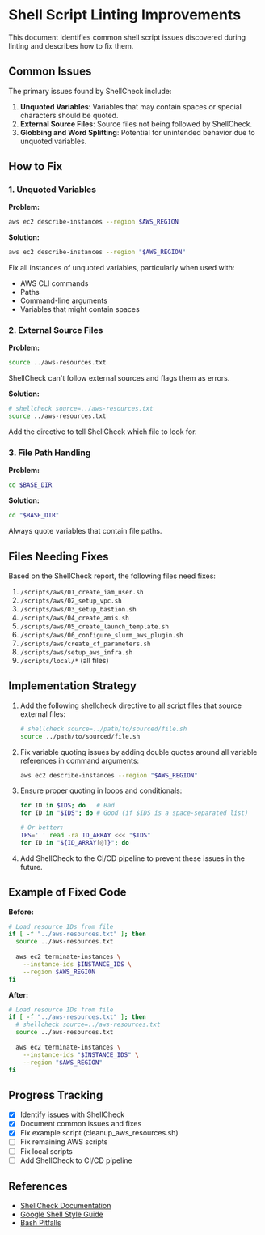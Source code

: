 # Shell Script Linting Improvements

This document identifies common shell script issues discovered during linting and describes how to fix them.

## Common Issues

The primary issues found by ShellCheck include:

1. **Unquoted Variables**: Variables that may contain spaces or special characters should be quoted.
2. **External Source Files**: Source files not being followed by ShellCheck.
3. **Globbing and Word Splitting**: Potential for unintended behavior due to unquoted variables.

## How to Fix

### 1. Unquoted Variables

**Problem:**
```bash
aws ec2 describe-instances --region $AWS_REGION
```

**Solution:**
```bash
aws ec2 describe-instances --region "$AWS_REGION"
```

Fix all instances of unquoted variables, particularly when used with:
- AWS CLI commands
- Paths
- Command-line arguments
- Variables that might contain spaces

### 2. External Source Files

**Problem:**
```bash
source ../aws-resources.txt
```

ShellCheck can't follow external sources and flags them as errors.

**Solution:**
```bash
# shellcheck source=../aws-resources.txt
source ../aws-resources.txt
```

Add the directive to tell ShellCheck which file to look for.

### 3. File Path Handling

**Problem:**
```bash
cd $BASE_DIR
```

**Solution:**
```bash
cd "$BASE_DIR"
```

Always quote variables that contain file paths.

## Files Needing Fixes

Based on the ShellCheck report, the following files need fixes:

1. `/scripts/aws/01_create_iam_user.sh`
2. `/scripts/aws/02_setup_vpc.sh`
3. `/scripts/aws/03_setup_bastion.sh`
4. `/scripts/aws/04_create_amis.sh`
5. `/scripts/aws/05_create_launch_template.sh`
6. `/scripts/aws/06_configure_slurm_aws_plugin.sh`
7. `/scripts/aws/create_cf_parameters.sh`
8. `/scripts/aws/setup_aws_infra.sh`
9. `/scripts/local/*` (all files)

## Implementation Strategy

1. Add the following shellcheck directive to all script files that source external files:
   ```bash
   # shellcheck source=../path/to/sourced/file.sh
   source ../path/to/sourced/file.sh
   ```

2. Fix variable quoting issues by adding double quotes around all variable references in command arguments:
   ```bash
   aws ec2 describe-instances --region "$AWS_REGION"
   ```

3. Ensure proper quoting in loops and conditionals:
   ```bash
   for ID in $IDS; do   # Bad
   for ID in "$IDS"; do # Good (if $IDS is a space-separated list)
   
   # Or better:
   IFS=' ' read -ra ID_ARRAY <<< "$IDS"
   for ID in "${ID_ARRAY[@]}"; do
   ```

4. Add ShellCheck to the CI/CD pipeline to prevent these issues in the future.

## Example of Fixed Code

**Before:**
```bash
# Load resource IDs from file
if [ -f "../aws-resources.txt" ]; then
  source ../aws-resources.txt
  
  aws ec2 terminate-instances \
    --instance-ids $INSTANCE_IDS \
    --region $AWS_REGION
fi
```

**After:**
```bash
# Load resource IDs from file
if [ -f "../aws-resources.txt" ]; then
  # shellcheck source=../aws-resources.txt
  source ../aws-resources.txt
  
  aws ec2 terminate-instances \
    --instance-ids "$INSTANCE_IDS" \
    --region "$AWS_REGION"
fi
```

## Progress Tracking

- [x] Identify issues with ShellCheck
- [x] Document common issues and fixes
- [x] Fix example script (cleanup_aws_resources.sh)
- [ ] Fix remaining AWS scripts
- [ ] Fix local scripts
- [ ] Add ShellCheck to CI/CD pipeline

## References

- [ShellCheck Documentation](https://github.com/koalaman/shellcheck)
- [Google Shell Style Guide](https://google.github.io/styleguide/shellguide.html)
- [Bash Pitfalls](http://mywiki.wooledge.org/BashPitfalls)